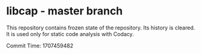 # libcap - master branch

This repository contains frozen state of the repository.
Its history is cleared. It is used only for static code
analysis with Codacy.

Commit Time: 1707459482